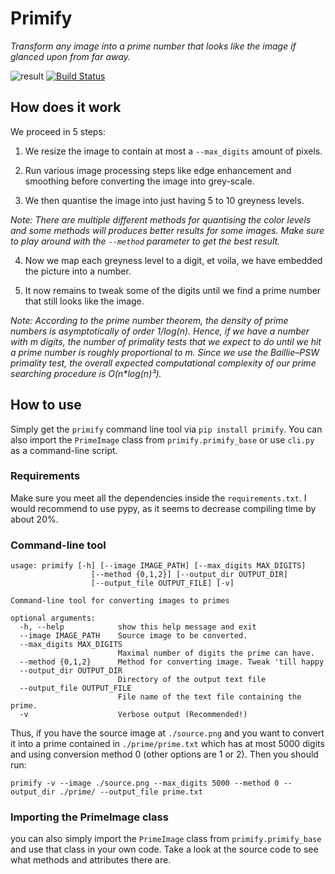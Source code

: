 # Primify
_Transform any image into a prime number that looks like the image if glanced upon from far away._

![result](https://i.imgur.com/UoMYkVS.png)
[![Build Status](https://travis-ci.org/joemccann/dillinger.svg?branch=master)](https://travis-ci.org/joemccann/dillinger)

## How does it work

We proceed in 5 steps:

1. We resize the image to contain at most a `--max_digits` amount of pixels.

2. Run various image processing steps like edge enhancement and smoothing before converting the image into grey-scale.

3. We then quantise the image into just having 5 to 10 greyness levels.

_Note: There are multiple different methods for quantising the color levels and some methods will produces better results for some images. Make sure to play around with the `--method` parameter to get the best result._

4. Now we map each greyness level to a digit, et voila, we have embedded the picture into a number.

5. It now remains to tweak some of the digits until we find a prime number that still looks like the image.

_Note: According to the prime number theorem, the density of prime numbers is  asymptotically of order 1/log(n). Hence, if we have a number with m digits, the number of primality tests that we expect to do until we hit a prime number is roughly proportional to m. Since we use the Baillie–PSW primality test, the overall expected computational complexity of our prime searching procedure is O(n*log(n)³)._

## How to use

Simply get the `primify` command line tool via `pip install primify`.
You can also import the `PrimeImage` class from `primify.primify_base` or use `cli.py` as a command-line script.

### Requirements
Make sure you meet all the dependencies inside the `requirements.txt`. I would recommend to use pypy, as it seems to decrease compiling time by about 20%.

### Command-line tool
```
usage: primify [-h] [--image IMAGE_PATH] [--max_digits MAX_DIGITS]
                  [--method {0,1,2}] [--output_dir OUTPUT_DIR]
                  [--output_file OUTPUT_FILE] [-v]

Command-line tool for converting images to primes

optional arguments:
  -h, --help            show this help message and exit
  --image IMAGE_PATH    Source image to be converted.
  --max_digits MAX_DIGITS
                        Maximal number of digits the prime can have.
  --method {0,1,2}      Method for converting image. Tweak 'till happy
  --output_dir OUTPUT_DIR
                        Directory of the output text file
  --output_file OUTPUT_FILE
                        File name of the text file containing the prime.
  -v                    Verbose output (Recommended!)
```
Thus, if you have the source image at `./source.png` and you want to convert it into a prime contained in `./prime/prime.txt` which has at most 5000 digits and using conversion method 0 (other options are 1 or 2). Then you should run:

`primify -v --image ./source.png --max_digits 5000 --method 0 --output_dir ./prime/ --output_file prime.txt`

### Importing the PrimeImage class

you can also simply import the `PrimeImage` class from `primify.primify_base` and use that class in your own code. Take a look at the source code to see what methods and attributes there are.
